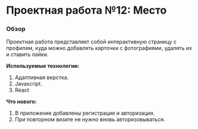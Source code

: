 # Проектная работа №12: Место

### **Обзор**

Проектная работа представляет собой интерактивную страницу с профилем, куда можно добавлять карточки с фотографиями, удалять их и ставить лайки.

**Используемые технологии:**

1. Адаптивная верстка.
2. Javascript.
3. React

**Что нового:**
1. В приложение добавлены регистрация и авторизация.
2. При повторном визите не нужно вновь авторизовываться.
